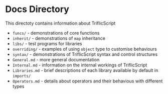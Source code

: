 # Docs Directory

This directoty contains information about TriflicScript

- `funcs/` - demonstrations of core functions
- `inherit/` - demonstrations of `map` inheritance
- `libs/` - test programs for libraries
- `overriding/` - examples of using `object` type to customise behaviours
- `syntax/` - demonstrations of TriflicScript syntax and control structures
- `General.md` - more general documentation
- `Internal.md` - information on the internal workings of TriflicScript
- `Libraries.md` - brief descriptions of each library available by default in `imports/`
- `Operators.md` - details about operators and their behavious with different types